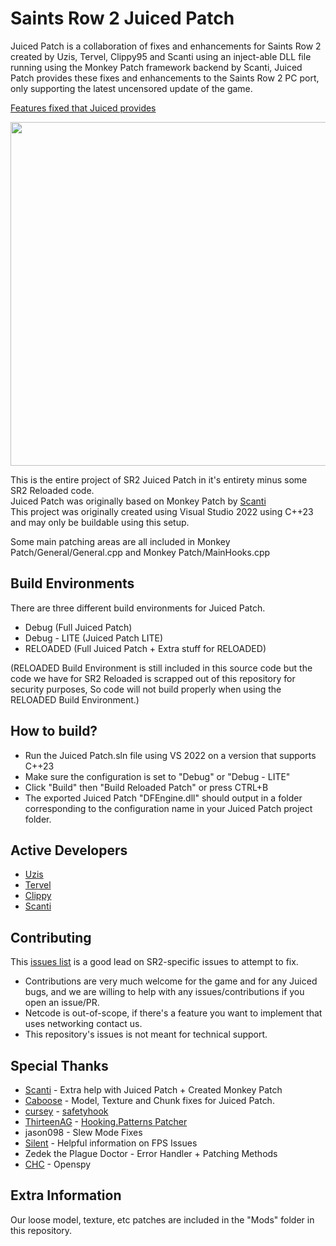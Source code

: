 

# Saints Row 2 Juiced Patch

Juiced Patch is a collaboration of fixes and enhancements for Saints Row 2 created by Uzis, Tervel, Clippy95 and Scanti
using an inject-able DLL file running using the Monkey Patch framework backend by Scanti,
Juiced Patch provides these fixes and enhancements to the Saints Row 2 PC port, only supporting the latest uncensored update of the game.

[Features fixed that Juiced provides](FEATURED_FIXES.md)

<p>
  <img width="550" src="https://github.com/user-attachments/assets/6a542edc-bca4-4eb9-9608-cefe46fe435c">
</p>

This is the entire project of SR2 Juiced Patch in it's entirety minus some SR2 Reloaded code. \
Juiced Patch was originally based on Monkey Patch by [Scanti](https://github.com/scanti2) \
This project was originally created using Visual Studio 2022 using C++23 and may only be buildable using this setup.

Some main patching areas are all included in Monkey Patch/General/General.cpp and Monkey Patch/MainHooks.cpp

## Build Environments
There are three different build environments for Juiced Patch.
- Debug (Full Juiced Patch)
- Debug - LITE (Juiced Patch LITE)
- RELOADED (Full Juiced Patch + Extra stuff for RELOADED)

(RELOADED Build Environment is still included in this source code but the code we have for SR2 Reloaded is scrapped out of
this repository for security purposes, So code will not build properly when using the RELOADED Build Environment.)

## How to build?
- Run the Juiced Patch.sln file using VS 2022 on a version that supports C++23
- Make sure the configuration is set to "Debug" or "Debug - LITE"
- Click "Build" then "Build Reloaded Patch" or press CTRL+B
- The exported Juiced Patch "DFEngine.dll" should output in a folder corresponding to the configuration name in your Juiced Patch project folder.

## Active Developers
- [Uzis](https://github.com/theuzis)
- [Tervel](https://github.com/Tervel1337)
- [Clippy](https://github.com/Clippy95)
- [Scanti](https://github.com/scanti2)

## Contributing
This [issues list](https://github.com/kobraworksmodding/SR2IssuesList/issues) is a good lead on SR2-specific issues to attempt to fix.
* Contributions are very much welcome for the game and for any Juiced bugs, and we are willing to help with any issues/contributions if you open an issue/PR.
* Netcode is out-of-scope, if there's a feature you want to implement that uses networking contact us.
* This repository's issues is not meant for technical support.

## Special Thanks
- [Scanti](https://github.com/scanti2) - Extra help with Juiced Patch + Created Monkey Patch
- [Caboose](https://github.com/CabooseSayzWTF) - Model, Texture and Chunk fixes for Juiced Patch.
- [cursey](https://github.com/cursey) - [safetyhook](https://github.com/cursey/safetyhook)
- [ThirteenAG](https://github.com/ThirteenAG) - [Hooking.Patterns Patcher](https://github.com/ThirteenAG/Hooking.Patterns)
- jason098 - Slew Mode Fixes
- [Silent](https://github.com/CookiePLMonster) - Helpful information on FPS Issues
- Zedek the Plague Doctor - Error Handler + Patching Methods
- [CHC](https://github.com/chc) - Openspy


## Extra Information
Our loose model, texture, etc patches are included in the "Mods" folder in this repository.




